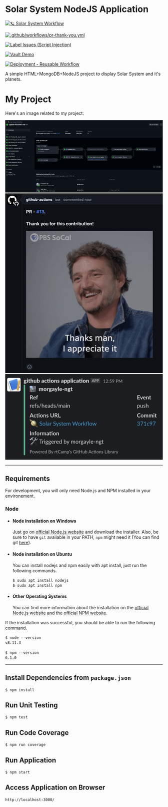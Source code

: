# Solar System NodeJS Application

[![🪐 Solar System Workflow](https://github.com/morgayle-ngt/solar-system-using-github-actions/actions/workflows/solar-system.yml/badge.svg)](https://github.com/morgayle-ngt/solar-system-using-github-actions/actions/workflows/solar-system.yml)

[![.github/workflows/pr-thank-you.yml](https://github.com/morgayle-ngt/solar-system-using-github-actions/actions/workflows/pr-thank-you.yml/badge.svg)](https://github.com/morgayle-ngt/solar-system-using-github-actions/actions/workflows/pr-thank-you.yml)

[![Label Issues (Script Injection)](https://github.com/morgayle-ngt/solar-system-using-github-actions/actions/workflows/script-injection-test.yml/badge.svg)](https://github.com/morgayle-ngt/solar-system-using-github-actions/actions/workflows/script-injection-test.yml)

[![Vault Demo](https://github.com/morgayle-ngt/solar-system-using-github-actions/actions/workflows/vault-demo.yml/badge.svg)](https://github.com/morgayle-ngt/solar-system-using-github-actions/actions/workflows/vault-demo.yml)

[![Deployment - Reusable Workflow](https://github.com/morgayle-ngt/solar-system-using-github-actions/actions/workflows/reuse-deployment.yml/badge.svg)](https://github.com/morgayle-ngt/solar-system-using-github-actions/actions/workflows/reuse-deployment.yml)

A simple HTML+MongoDB+NodeJS project to display Solar System and it's planets.

# My Project

Here's an image related to my project:

![Github Actions CICD Completed Flow](solar-system-cicd-workflow.png)
![GIPHY API BOT](GIPHY-API-BOT-COMMENT.png)
![SLACK_MESSAGE](SLACK-NOTIFICATION.png)

---
## Requirements

For development, you will only need Node.js and NPM installed in your environement.

### Node
- #### Node installation on Windows

  Just go on [official Node.js website](https://nodejs.org/) and download the installer.
Also, be sure to have `git` available in your PATH, `npm` might need it (You can find git [here](https://git-scm.com/)).

- #### Node installation on Ubuntu

  You can install nodejs and npm easily with apt install, just run the following commands.

      $ sudo apt install nodejs
      $ sudo apt install npm

- #### Other Operating Systems
  You can find more information about the installation on the [official Node.js website](https://nodejs.org/) and the [official NPM website](https://npmjs.org/).

If the installation was successful, you should be able to run the following command.

    $ node --version
    v8.11.3

    $ npm --version
    6.1.0

---
## Install Dependencies from `package.json`
    $ npm install

## Run Unit Testing
    $ npm test

## Run Code Coverage
    $ npm run coverage

## Run Application
    $ npm start

## Access Application on Browser
    http://localhost:3000/

